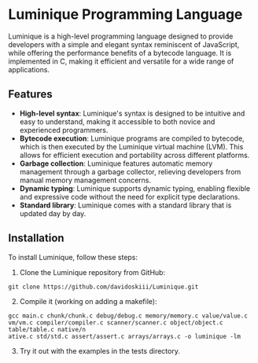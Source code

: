 # Luminique Programming Language

Luminique is a high-level programming language designed to provide developers with a simple and elegant syntax reminiscent of JavaScript, while offering the performance benefits of a bytecode language. It is implemented in C, making it efficient and versatile for a wide range of applications.

## Features

- **High-level syntax**: Luminique's syntax is designed to be intuitive and easy to understand, making it accessible to both novice and experienced programmers.
- **Bytecode execution**: Luminique programs are compiled to bytecode, which is then executed by the Luminique virtual machine (LVM). This allows for efficient execution and portability across different platforms.
- **Garbage collection**: Luminique features automatic memory management through a garbage collector, relieving developers from manual memory management concerns.
- **Dynamic typing**: Luminique supports dynamic typing, enabling flexible and expressive code without the need for explicit type declarations.
- **Standard library**: Luminique comes with a standard library that is updated day by day.

## Installation

To install Luminique, follow these steps:

1. Clone the Luminique repository from GitHub:

```
git clone https://github.com/davidoskiii/Luminique.git
```

2. Compile it (working on adding a makefile):
```
gcc main.c chunk/chunk.c debug/debug.c memory/memory.c value/value.c vm/vm.c compiler/compiler.c scanner/scanner.c object/object.c table/table.c native/n
ative.c std/std.c assert/assert.c arrays/arrays.c -o luminique -lm
```

3. Try it out with the examples in the tests directory.

